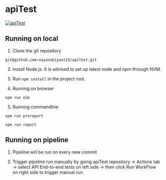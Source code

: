 # apiTest

[![apiTest](https://img.shields.io/endpoint?url=https://dashboard.cypress.io/badge/detailed/knfu6v/main&style=for-the-badge&logo=cypress)]([[https://dashboard.cypress.io/projects/knfu6v/run](https://dashboard.cypress.io/projects/knfu6v/runs)s])

## Running on local

1. Clone the git repository
    
```
git@github.com:nayanabiyani15/apiTest.git

```
2. Install Node.js. It is advised to set up latest node and npm through NVM.

3. Run `npm install` in the project root.

4. Running on browser

```
npm run e2e
```

5. Running commandline

```
npm run prereport

npm run report
```

## Running on pipeline
1.  Pipeline will be run on every new commit

2. Trigger pipeline run manually by going apiTest repository -> Actions tab -> select API End-to-end tests on left side -> then click Run WorkFlow on right side to trigger manual run.
